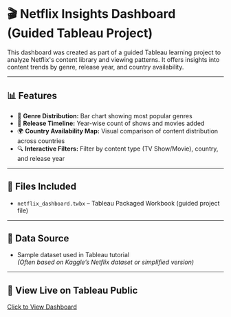 # 🎬 Netflix Insights Dashboard (Guided Tableau Project)

This dashboard was created as part of a guided Tableau learning project to analyze Netflix's content library and viewing patterns. It offers insights into content trends by genre, release year, and country availability.

---

## 📊 Features

- 🍿 **Genre Distribution:** Bar chart showing most popular genres
- 📆 **Release Timeline:** Year-wise count of shows and movies added
- 🌍 **Country Availability Map:** Visual comparison of content distribution across countries
- 🔍 **Interactive Filters:** Filter by content type (TV Show/Movie), country, and release year

---

## 📁 Files Included

- `netflix_dashboard.twbx` – Tableau Packaged Workbook (guided project file)

---

## 📂 Data Source

- Sample dataset used in Tableau tutorial  
  *(Often based on Kaggle’s Netflix dataset or simplified version)*

---

## 🔗 View Live on Tableau Public

[Click to View Dashboard](https://public.tableau.com/app/profile/sam.bhikavale/viz/netflixDashboard_17452484840620/Netflix)
